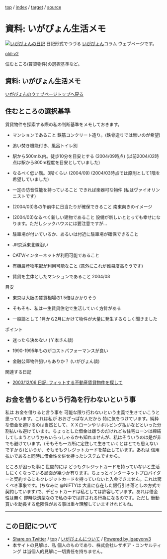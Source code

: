 [top](../index.html) / [index](index.html) / [target](https://www.igapyon.jp/igapyon/diary/memo/memolife.html) / [source](https://github.com/igapyon/diary/blob/master/memo/memolife.src.md) 

資料: いがぴょん生活メモ
=====================================================================================================
[![いがぴょんの日記](https://www.igapyon.jp/igapyon/diary/images/iga200306s.jpg "いがぴょん")](https://www.igapyon.jp/igapyon/diary/memo/memoigapyon.html) 日記形式でつづる [いがぴょん](https://www.igapyon.jp/igapyon/diary/memo/memoigapyon.html)コラム ウェブページです。

[old-v2](memolife-orig.html)

住むところ(賃貸物件)の選択基準など。

## 資料: いがぴょん生活メモ

[いがぴょんのウェブページトップへ戻る](../../index.html)

## 住むところの選択基準

賃貸物件を探索する際の私の判断基準をメモしておきます。

* マンションであること
  鉄筋コンクリート造り。(鉄骨造りでは無いのが希望)
  
* 追い焚き機能付き、風呂トイレ別
  
* 駅から500m以内。徒歩10分を目安とする (2004/09時点)
  (以前2004/02時点は駅から800m程度を目安としていました)
  
* なるべく低い階。3階くらい (2004/09)
  (2004/03時点では原則として1階を希望していました)
  
* 一定の防音性能を持っていること
  できれば楽器可な物件 (私はヴァイオリンニストです)
  
* (2004/03)冬の午前中に日当たりが確保できること
  南東向きのイメージ 
  
* (2004/03)なるべく新しい建物であること
  設備が新しいととっても幸せになります。ただしシックハウスには要注意ですが…
  
* 駐車場が付いているか、あるいは付近に駐車場が確保できること
  
* JR京浜東北線沿い
  
* CATV/インターネットが利用可能であること
  
* 有機農産物宅配が利用可能なこと
  (意外にこれが難易度高そうです)
  
* 賃貸を主体としたマンションであること 2004/03

目安

* 東京は大阪の賃貸相場の1.5倍はかかりそう
  
* そもそも、私は一生賃貸住宅で生活していく方針がある
  
* 一般論として 1月から2月にかけて物件が大量に発生するらしく聞きました

ポイント

* 迷ったら決めない (Ｙ本さん談)
  
* 1990-1995年ものがコストパフォーマンスが良い
  
* 金融公庫物件狙いもありか？ (いがぴょん談)

関連する日記

* [2003/12/06 日記: フィットする不動産賃貸物件を探して](../2003/ig031206.html)

## お金を借りるという行為を行わないという事

私は お金を借りると言う事を 可能な限り行わないという主義で生きていこうと思っています。これは私が おおざっぱな人だから 特に気をつけています。純粋な借金を避けるのは当然として、ＸＸローンやリボルビング払いなどといった分割払いも避けています。ちょっとした借金は嫌うのだけれども住宅ローンは締結してしまうという方もいらっしゃるかも知れませんが、私はそういうのは是が非でも避けています。(そもそも一カ所に定住して生きていくとはとても思えないですから)というか、そもそもクレジットカードを禁止しています。あれは 信用払いであると同時に借金性を併せ持ったシステムですから。

ところが困った事に 世間的には どうもクレジットカードを持っていないと生活しにくくなっている局面が幾つか有ります。ちょっとインターネットプロバイダーと契約するにもクレジットカードを持っていないと入会できません。これは驚くべき事象です。(ちなみに
@NIFTYは 大昔に存在した銀行引き落としの方式で契約しています)で、デビットカードは私としては許容しています。あれは借金性は無く 即時決済型なので私の中では許される行為になるのです。ただし 衝動買いを助長する危険性がある事は重々理解していますけれどもね。

----------------------------------------------------------------------------------------------------

## この日記について

* [Share on Twitter](https://twitter.com/intent/tweet?hashtags=igapyon%2Cdiary%2C%E3%81%84%E3%81%8C%E3%81%B4%E3%82%87%E3%82%93&text=%E8%B3%87%E6%96%99%3A+%E3%81%84%E3%81%8C%E3%81%B4%E3%82%87%E3%82%93%E7%94%9F%E6%B4%BB%E3%83%A1%E3%83%A2&url=https%3A%2F%2Fwww.igapyon.jp%2Figapyon%2Fdiary%2Fmemo%2Fmemolife.html) / [top](../index.html) / [いがぴょんについて](https://www.igapyon.jp/igapyon/diary/memo/memoigapyon.html) / [Powered by Igapyonv3](https://github.com/igapyon/igapyonv3)
* 本サイトの見解は、私 個人のものであり、株式会社レザボア・コンサルティング は当個人的見解に一切責任を持ちません。 
